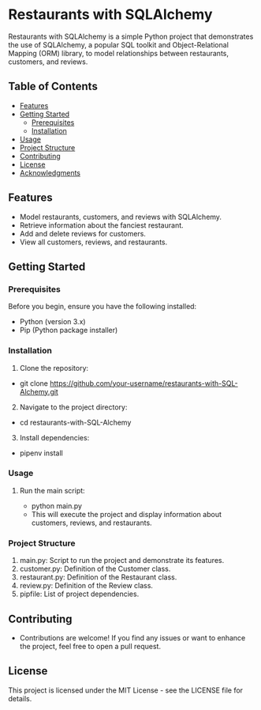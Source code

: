 # Restaurants with SQLAlchemy

Restaurants with SQLAlchemy is a simple Python project that demonstrates the use of SQLAlchemy, a popular SQL toolkit and Object-Relational Mapping (ORM) library, to model relationships between restaurants, customers, and reviews.

## Table of Contents
- [Features](#features)
- [Getting Started](#getting-started)
  - [Prerequisites](#prerequisites)
  - [Installation](#installation)
- [Usage](#usage)
- [Project Structure](#project-structure)
- [Contributing](#contributing)
- [License](#license)
- [Acknowledgments](#acknowledgments)

## Features

- Model restaurants, customers, and reviews with SQLAlchemy.
- Retrieve information about the fanciest restaurant.
- Add and delete reviews for customers.
- View all customers, reviews, and restaurants.

## Getting Started

### Prerequisites

Before you begin, ensure you have the following installed:

- Python (version 3.x)
- Pip (Python package installer)

### Installation

1. Clone the repository:
  - git clone https://github.com/your-username/restaurants-with-SQL-Alchemy.git

2. Navigate to the project directory:
  - cd restaurants-with-SQL-Alchemy

3. Install dependencies:
  - pipenv install

### Usage

1. Run the main script:

   * python main.py

   - This will execute the project and display information about customers, reviews, and restaurants.

### Project Structure
1. main.py: Script to run the project and demonstrate its features.
2. customer.py: Definition of the Customer class.
3. restaurant.py: Definition of the Restaurant class.
4. review.py: Definition of the Review class.
5. pipfile: List of project dependencies.

## Contributing
- Contributions are welcome! If you find any issues or want to enhance the project, feel free to open a pull request.

## License
This project is licensed under the MIT License - see the LICENSE file for details.